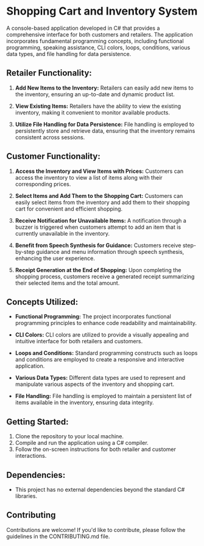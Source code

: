 # Shopping Cart and Inventory System

A console-based application developed in C# that provides a comprehensive interface for both customers and retailers. The application incorporates fundamental programming concepts, including functional programming, speaking assistance, CLI colors, loops, conditions, various data types, and file handling for data persistence.

## Retailer Functionality:

1. **Add New Items to the Inventory:**
   Retailers can easily add new items to the inventory, ensuring an up-to-date and dynamic product list.

2. **View Existing Items:**
   Retailers have the ability to view the existing inventory, making it convenient to monitor available products.

3. **Utilize File Handling for Data Persistence:**
   File handling is employed to persistently store and retrieve data, ensuring that the inventory remains consistent across sessions.

## Customer Functionality:

1. **Access the Inventory and View Items with Prices:**
   Customers can access the inventory to view a list of items along with their corresponding prices.

2. **Select Items and Add Them to the Shopping Cart:**
   Customers can easily select items from the inventory and add them to their shopping cart for convenient and efficient shopping.

3. **Receive Notification for Unavailable Items:**
   A notification through a buzzer is triggered when customers attempt to add an item that is currently unavailable in the inventory.

4. **Benefit from Speech Synthesis for Guidance:**
   Customers receive step-by-step guidance and menu information through speech synthesis, enhancing the user experience.

5. **Receipt Generation at the End of Shopping:**
   Upon completing the shopping process, customers receive a generated receipt summarizing their selected items and the total amount.

## Concepts Utilized:

- **Functional Programming:**
  The project incorporates functional programming principles to enhance code readability and maintainability.

- **CLI Colors:**
  CLI colors are utilized to provide a visually appealing and intuitive interface for both retailers and customers.

- **Loops and Conditions:**
  Standard programming constructs such as loops and conditions are employed to create a responsive and interactive application.

- **Various Data Types:**
  Different data types are used to represent and manipulate various aspects of the inventory and shopping cart.

- **File Handling:**
  File handling is employed to maintain a persistent list of items available in the inventory, ensuring data integrity.

## Getting Started:

1. Clone the repository to your local machine.
2. Compile and run the application using a C# compiler.
3. Follow the on-screen instructions for both retailer and customer interactions.

## Dependencies:

- This project has no external dependencies beyond the standard C# libraries.


## Contributing

Contributions are welcome! If you'd like to contribute, please follow the guidelines in the CONTRIBUTING.md file.
